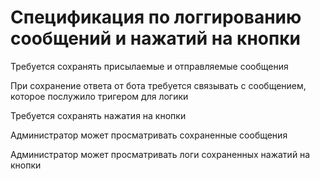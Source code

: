 <!---
The MIT License (MIT).

Copyright (c) 2018-2024 Almaz Ilaletdinov <a.ilaletdinov@yandex.ru>

Permission is hereby granted, free of charge, to any person obtaining a copy
of this software and associated documentation files (the "Software"), to deal
in the Software without restriction, including without limitation the rights
to use, copy, modify, merge, publish, distribute, sublicense, and/or sell
copies of the Software, and to permit persons to whom the Software is
furnished to do so, subject to the following conditions:

The above copyright notice and this permission notice shall be included in all
copies or substantial portions of the Software.

THE SOFTWARE IS PROVIDED "AS IS", WITHOUT WARRANTY OF ANY KIND,
EXPRESS OR IMPLIED, INCLUDING BUT NOT LIMITED TO THE WARRANTIES OF
MERCHANTABILITY, FITNESS FOR A PARTICULAR PURPOSE AND NONINFRINGEMENT.
IN NO EVENT SHALL THE AUTHORS OR COPYRIGHT HOLDERS BE LIABLE FOR ANY CLAIM,
DAMAGES OR OTHER LIABILITY, WHETHER IN AN ACTION OF CONTRACT, TORT OR
OTHERWISE, ARISING FROM, OUT OF OR IN CONNECTION WITH THE SOFTWARE OR THE USE
OR OTHER DEALINGS IN THE SOFTWARE.
-->
# Спецификация по логгированию сообщений и нажатий на кнопки

Требуется сохранять присылаемые и отправляемые сообщения

При сохранение ответа от бота требуется связывать с сообщением, которое послужило тригером для логики

Требуется сохранять нажатия на кнопки

Администратор может просматривать сохраненные сообщения

Администратор может просматривать логи сохраненных нажатий на кнопки
